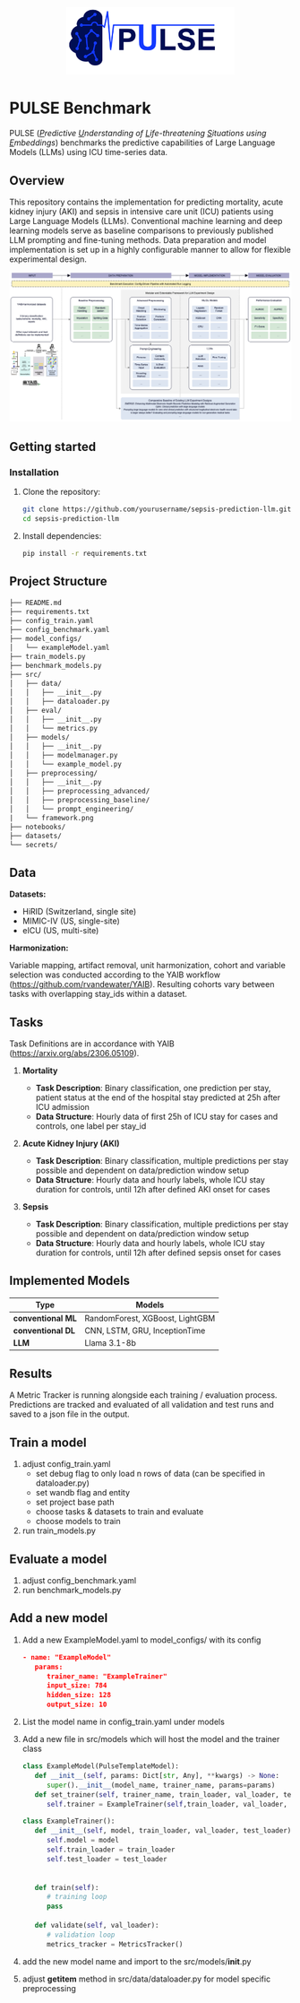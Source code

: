 <p align="center">
  <img src="src/pulse_logo.png" alt="PULSE Logo" width="300"/>
</p>

# PULSE Benchmark

PULSE (_<u>P</u>redictive <u>U</u>nderstanding of <u>L</u>ife-threatening <u>S</u>ituations using <u>E</u>mbeddings_) benchmarks the predictive capabilities of Large Language Models (LLMs) using ICU time-series data.



## Overview

This repository contains the implementation for predicting mortality, acute kidney injury (AKI) and sepsis in intensive care unit (ICU) patients using Large Language Models (LLMs). Conventional machine learning and deep learning models serve as baseline comparisons to previously published LLM prompting and fine-tuning methods. Data preparation and model implementation is set up in a highly configurable manner to allow for flexible experimental design.

![Framework Overview](src/framework.png)

## Getting started

### Installation

1. Clone the repository:

   ```bash
   git clone https://github.com/yourusername/sepsis-prediction-llm.git
   cd sepsis-prediction-llm
   ```

2. Install dependencies:
   ```bash
   pip install -r requirements.txt
   ```

## Project Structure

```
├── README.md
├── requirements.txt
├── config_train.yaml
├── config_benchmark.yaml
├── model_configs/
│   └── exampleModel.yaml
├── train_models.py
├── benchmark_models.py
├── src/
│   ├── data/
│   │   ├── __init__.py
│   │   ├── dataloader.py
│   ├── eval/
│   │   ├── __init__.py
│   │   └── metrics.py
│   ├── models/
│   │   ├── __init__.py
│   │   ├── modelmanager.py
│   │   └── example_model.py
│   ├── preprocessing/
│   │   ├── __init__.py
│   │   ├── preprocessing_advanced/
│   │   ├── preprocessing_baseline/
│   │   └── prompt_engineering/
|   └── framework.png
├── notebooks/
├── datasets/
└── secrets/
```

## Data

**Datasets:**

- HiRID (Switzerland, single site)
- MIMIC-IV (US, single-site)
- eICU (US, multi-site)

**Harmonization:**

Variable mapping, artifact removal, unit harmonization, cohort and variable selection was conducted according to the YAIB workflow (https://github.com/rvandewater/YAIB). Resulting cohorts vary between tasks with overlapping stay_ids within a dataset. 

## Tasks

Task Definitions are in accordance with YAIB (https://arxiv.org/abs/2306.05109).

1) **Mortality** 
   - **Task Description**: Binary classification, one prediction per stay, patient status at the end of the hospital stay predicted at 25h after ICU admission
   - **Data Structure**: Hourly data of first 25h of ICU stay for cases and controls, one label per stay_id

2) **Acute Kidney Injury (AKI)**
   - **Task Description**: Binary classification, multiple predictions per stay possible and dependent on data/prediction window setup
   - **Data Structure**: Hourly data and hourly labels, whole ICU stay duration for controls, until 12h after defined AKI onset for cases

3) **Sepsis**
   - **Task Description**: Binary classification, multiple predictions per stay possible and dependent on data/prediction window setup
   - **Data Structure**: Hourly data and hourly labels, whole ICU stay duration for controls, until 12h after defined sepsis onset for cases

## Implemented Models

| Type | Models                          |
| -------- | ------------------------------- |
| **conventional ML**   | RandomForest, XGBoost, LightGBM |
| **conventional DL**   | CNN, LSTM, GRU, InceptionTime   |
| **LLM**  | Llama 3.1-8b                    |

## Results

A Metric Tracker is running alongside each training / evaluation process. Predictions are tracked and evaluated of all validation and test runs and saved to a json file in the output.

## Train a model

1. adjust config_train.yaml
   - set debug flag to only load n rows of data (can be specified in dataloader.py)
   - set wandb flag and entity
   - set project base path
   - choose tasks & datasets to train and evaluate
   - choose models to train
2. run train_models.py

## Evaluate a model

1. adjust config_benchmark.yaml
2. run benchmark_models.py

## Add a new model

1. Add a new ExampleModel.yaml to model_configs/ with its config

   ```json
   - name: "ExampleModel"
      params:
         trainer_name: "ExampleTrainer"
         input_size: 784
         hidden_size: 128
         output_size: 10
   ```

2. List the model name in config_train.yaml under models

3. Add a new file in src/models which will host the model and the trainer class

   ```python
   class ExampleModel(PulseTemplateModel):
      def __init__(self, params: Dict[str, Any], **kwargs) -> None:
         super().__init__(model_name, trainer_name, params=params)
      def set_trainer(self, trainer_name, train_loader, val_loader, test_dataloader):
         self.trainer = ExampleTrainer(self,train_loader, val_loader, test_dataloader)
   ```

   ```python
   class ExampleTrainer():
      def __init__(self, model, train_loader, val_loader, test_loader):
         self.model = model
         self.train_loader = train_loader
         self.test_loader = test_loader


      def train(self):
         # training loop
         pass

      def validate(self, val_loader):
         # validation loop
         metrics_tracker = MetricsTracker()
   ```

4. add the new model name and import to the src/models/**init**.py
5. adjust **getitem** method in src/data/dataloader.py for model specific preprocessing
